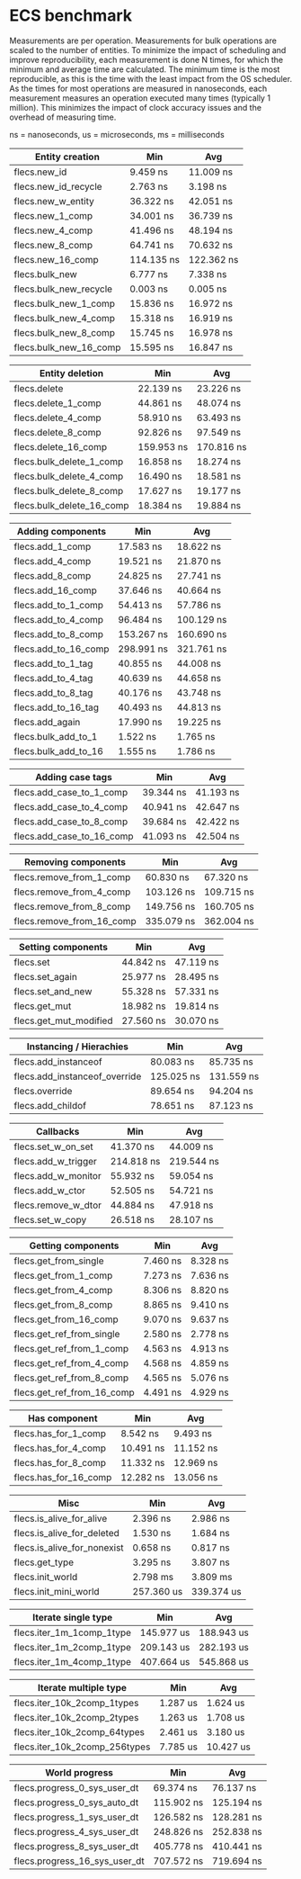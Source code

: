 # ECS benchmark

Measurements are per operation. Measurements for bulk operations are scaled to the number of entities. To minimize the impact of scheduling and improve reproducibility, each measurement is done N times, for which the minimum and average time are calculated. The minimum time is the most reproducible, as this is the time with the least impact from the OS scheduler. As the times for most operations are measured in nanoseconds, each measurement measures an operation executed many times (typically 1 million). This minimizes the impact of clock accuracy issues and the overhead of measuring time.

ns = nanoseconds, us = microseconds, ms = milliseconds

Entity creation                 | Min           | Avg
--------------------------------|---------------|--------------
flecs.new_id                    | 9.459 ns      | 11.009 ns
flecs.new_id_recycle            | 2.763 ns      | 3.198 ns
flecs.new_w_entity              | 36.322 ns     | 42.051 ns
flecs.new_1_comp                | 34.001 ns     | 36.739 ns
flecs.new_4_comp                | 41.496 ns     | 48.194 ns
flecs.new_8_comp                | 64.741 ns     | 70.632 ns
flecs.new_16_comp               | 114.135 ns    | 122.362 ns
flecs.bulk_new                  | 6.777 ns      | 7.338 ns
flecs.bulk_new_recycle          | 0.003 ns      | 0.005 ns
flecs.bulk_new_1_comp           | 15.836 ns     | 16.972 ns
flecs.bulk_new_4_comp           | 15.318 ns     | 16.919 ns
flecs.bulk_new_8_comp           | 15.745 ns     | 16.978 ns
flecs.bulk_new_16_comp          | 15.595 ns     | 16.847 ns

Entity deletion                 | Min           | Avg
--------------------------------|---------------|--------------
flecs.delete                    | 22.139 ns     | 23.226 ns
flecs.delete_1_comp             | 44.861 ns     | 48.074 ns
flecs.delete_4_comp             | 58.910 ns     | 63.493 ns
flecs.delete_8_comp             | 92.826 ns     | 97.549 ns
flecs.delete_16_comp            | 159.953 ns    | 170.816 ns
flecs.bulk_delete_1_comp        | 16.858 ns     | 18.274 ns
flecs.bulk_delete_4_comp        | 16.490 ns     | 18.581 ns
flecs.bulk_delete_8_comp        | 17.627 ns     | 19.177 ns
flecs.bulk_delete_16_comp       | 18.384 ns     | 19.884 ns

Adding components               | Min           | Avg
--------------------------------|---------------|--------------
flecs.add_1_comp                | 17.583 ns     | 18.622 ns
flecs.add_4_comp                | 19.521 ns     | 21.870 ns
flecs.add_8_comp                | 24.825 ns     | 27.741 ns
flecs.add_16_comp               | 37.646 ns     | 40.664 ns
flecs.add_to_1_comp             | 54.413 ns     | 57.786 ns
flecs.add_to_4_comp             | 96.484 ns     | 100.129 ns
flecs.add_to_8_comp             | 153.267 ns    | 160.690 ns
flecs.add_to_16_comp            | 298.991 ns    | 321.761 ns
flecs.add_to_1_tag              | 40.855 ns     | 44.008 ns
flecs.add_to_4_tag              | 40.639 ns     | 44.658 ns
flecs.add_to_8_tag              | 40.176 ns     | 43.748 ns
flecs.add_to_16_tag             | 40.493 ns     | 44.813 ns
flecs.add_again                 | 17.990 ns     | 19.225 ns
flecs.bulk_add_to_1             | 1.522 ns      | 1.765 ns
flecs.bulk_add_to_16            | 1.555 ns      | 1.786 ns

Adding case tags                | Min           | Avg
--------------------------------|---------------|--------------
flecs.add_case_to_1_comp        | 39.344 ns     | 41.193 ns
flecs.add_case_to_4_comp        | 40.941 ns     | 42.647 ns
flecs.add_case_to_8_comp        | 39.684 ns     | 42.422 ns
flecs.add_case_to_16_comp       | 41.093 ns     | 42.504 ns

Removing components             | Min           | Avg
--------------------------------|---------------|--------------
flecs.remove_from_1_comp        | 60.830 ns     | 67.320 ns
flecs.remove_from_4_comp        | 103.126 ns    | 109.715 ns
flecs.remove_from_8_comp        | 149.756 ns    | 160.705 ns
flecs.remove_from_16_comp       | 335.079 ns    | 362.004 ns

Setting components              | Min           | Avg
--------------------------------|---------------|--------------
flecs.set                       | 44.842 ns     | 47.119 ns
flecs.set_again                 | 25.977 ns     | 28.495 ns
flecs.set_and_new               | 55.328 ns     | 57.331 ns
flecs.get_mut                   | 18.982 ns     | 19.814 ns
flecs.get_mut_modified          | 27.560 ns     | 30.070 ns

Instancing / Hierachies         | Min           | Avg
--------------------------------|---------------|--------------
flecs.add_instanceof            | 80.083 ns     | 85.735 ns
flecs.add_instanceof_override   | 125.025 ns    | 131.559 ns
flecs.override                  | 89.654 ns     | 94.204 ns
flecs.add_childof               | 78.651 ns     | 87.123 ns

Callbacks                       | Min           | Avg
--------------------------------|---------------|--------------
flecs.set_w_on_set              | 41.370 ns     | 44.009 ns
flecs.add_w_trigger             | 214.818 ns    | 219.544 ns
flecs.add_w_monitor             | 55.932 ns     | 59.054 ns
flecs.add_w_ctor                | 52.505 ns     | 54.721 ns
flecs.remove_w_dtor             | 44.884 ns     | 47.918 ns
flecs.set_w_copy                | 26.518 ns     | 28.107 ns

Getting components              | Min           | Avg
--------------------------------|---------------|--------------
flecs.get_from_single           | 7.460 ns      | 8.328 ns
flecs.get_from_1_comp           | 7.273 ns      | 7.636 ns
flecs.get_from_4_comp           | 8.306 ns      | 8.820 ns
flecs.get_from_8_comp           | 8.865 ns      | 9.410 ns
flecs.get_from_16_comp          | 9.070 ns      | 9.637 ns
flecs.get_ref_from_single       | 2.580 ns      | 2.778 ns
flecs.get_ref_from_1_comp       | 4.563 ns      | 4.913 ns
flecs.get_ref_from_4_comp       | 4.568 ns      | 4.859 ns
flecs.get_ref_from_8_comp       | 4.565 ns      | 5.076 ns
flecs.get_ref_from_16_comp      | 4.491 ns      | 4.929 ns

Has component                   | Min           | Avg
--------------------------------|---------------|--------------
flecs.has_for_1_comp            | 8.542 ns      | 9.493 ns
flecs.has_for_4_comp            | 10.491 ns     | 11.152 ns
flecs.has_for_8_comp            | 11.332 ns     | 12.969 ns
flecs.has_for_16_comp           | 12.282 ns     | 13.056 ns

Misc                            | Min           | Avg
--------------------------------|---------------|--------------
flecs.is_alive_for_alive        | 2.396 ns      | 2.986 ns
flecs.is_alive_for_deleted      | 1.530 ns      | 1.684 ns
flecs.is_alive_for_nonexist     | 0.658 ns      | 0.817 ns
flecs.get_type                  | 3.295 ns      | 3.807 ns
flecs.init_world                | 2.798 ms   | 3.809 ms
flecs.init_mini_world           | 257.360 us   | 339.374 us

Iterate single type             | Min           | Avg
--------------------------------|---------------|--------------
flecs.iter_1m_1comp_1type       | 145.977 us   | 188.943 us
flecs.iter_1m_2comp_1type       | 209.143 us   | 282.193 us
flecs.iter_1m_4comp_1type       | 407.664 us   | 545.868 us

Iterate multiple type           | Min           | Avg
--------------------------------|---------------|--------------
flecs.iter_10k_2comp_1types     | 1.287 us   | 1.624 us
flecs.iter_10k_2comp_2types     | 1.263 us   | 1.708 us
flecs.iter_10k_2comp_64types    | 2.461 us   | 3.180 us
flecs.iter_10k_2comp_256types   | 7.785 us   | 10.427 us

World progress                  | Min           | Avg
--------------------------------|---------------|--------------
flecs.progress_0_sys_user_dt    | 69.374 ns     | 76.137 ns
flecs.progress_0_sys_auto_dt    | 115.902 ns    | 125.194 ns
flecs.progress_1_sys_user_dt    | 126.582 ns    | 128.281 ns
flecs.progress_4_sys_user_dt    | 248.826 ns    | 252.838 ns
flecs.progress_8_sys_user_dt    | 405.778 ns    | 410.441 ns
flecs.progress_16_sys_user_dt   | 707.572 ns    | 719.694 ns